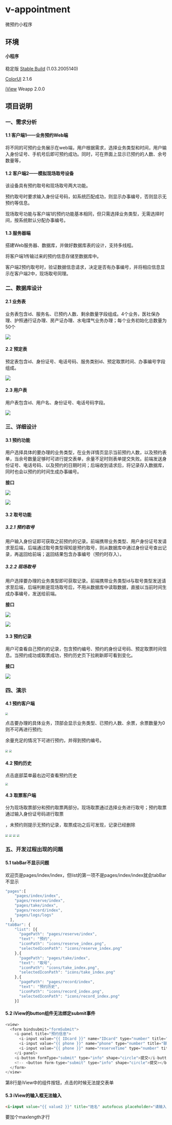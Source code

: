 # v-appointment
微预约小程序

## 环境

#### 小程序

稳定版 [Stable Build](https://developers.weixin.qq.com/miniprogram/dev/devtools/stable.html) (1.03.2005140)

[ColorUI](https://github.com/weilanwl/ColorUI) 2.1.6

[iView](https://weapp.iviewui.com/docs/guide/update) Weapp 2.0.0



## 项目说明

### 一、需求分析

#### 1.1 客户端1——业务预约Web端

将不同的可预约业务展示在web端，用户根据需求，选择业务类型和时间，用户输入身份证号、手机号后即可预约成功。同时，可在界面上显示已预约的人数、余号数量等，

#### 1.2 客户端2——模拟现场取号设备

该设备具有预约取号和现场取号两大功能。

预约取号时要求输入身份证号码，如系统匹配成功，则显示办事编号，否则显示无预约等信息。

现场取号功能与客户端1的预约功能基本相同，但只需选择业务类型，无需选择时间，按系统默认分配办事编号。

#### 1.3 服务器端

搭建Web服务器、数据库，并做好数据库表的设计，支持多线程。

将客户端1传输过来的预约信息存储至数据库中。

客户端2预约取号时，验证数据信息请求，决定是否有办事编号，并将相应信息显示在客户端2中，现场取号同理。



### 二、数据库设计

#### 2.1 业务表

业务表包含id、服务名、已预约人数、剩余数量字段组成。4个业务，医社保办理、护照通行证办理、房产证办理、水电煤气业务办理；每个业务初始化总数量为50个

![](https://gitee.com/hofe/graph/raw/master/img/20200610150019.png)



#### 2.2 预定表

预定表包含id、身份证号、电话号码、服务类别id、预定取票时间、办事编号字段组成。

![](https://gitee.com/hofe/graph/raw/master/img/20200610150215.png)



#### 2.3 用户表

用户表包含id、用户名、身份证号、电话号码字段。

![](https://gitee.com/hofe/graph/raw/master/img/20200610150700.png)



### 三、详细设计

#### 3.1 预约功能

用户选择具体的要办理的业务类型，在业务详情页显示当前预约人数，以及预约表单，当余号数量足够时可进行提交表单，余量不足时则表单提交失败。前端发送身份证号、电话号码、以及预约的日期时间；后端收到请求后，将记录存入数据库，同时也会以预约的时间生成办事编号。

**接口**

![](https://gitee.com/hofe/graph/raw/master/img/20200610154053.png)



![](https://gitee.com/hofe/graph/raw/master/img/20200610155229.png)



#### 3.2 取号功能

##### 3.2.1 预约取号

用户输入身份证即可获取之前预约的记录。前端携带业务类型、用户身份证号发请求至后端，后端通过取号类型得知是预约取号，则从数据库中通过身份证号查出记录，再返回给前端；返回结果包含办事编号（预约时存入）。

##### 3.2.2 现场取号

用户选择要办理的业务类型即可获取记录。前端携带业务类型id与取号类型发送请求至后端，后端判断是现场取号后，不用从数据库中读取数据，直接以当前时间生成办事编号，发送给前端。

**接口**

![](https://gitee.com/hofe/graph/raw/master/img/20200610155925.png)

![](https://gitee.com/hofe/graph/raw/master/img/20200610155955.png)



#### 3.3 预约记录

用户可查看自己预约的记录，包含预约编号、预约的身份证号码、预定取票时间信息。当预约成功或取票成功，预约历史页下拉刷新即可看到变化。

**接口**

![](https://gitee.com/hofe/graph/raw/master/img/20200610160452.png)





### 四、演示

#### 4.1 预约客户端



<img src="https://gitee.com/hofe/graph/raw/master/img/20200610143821.png" style="zoom: 50%;" />



点击要办理的具体业务，顶部会显示业务类型、已预约人数、余票，余票数量为0则不可再进行预约;

余量充足的情况下可进行预约，并得到预约编号。

<div>
<img src="https://gitee.com/hofe/graph/raw/master/img/20200610144123.png" style="zoom:50%;" />
<img src="https://gitee.com/hofe/graph/raw/master/img/20200610144243.png" style="zoom:50%;" />





#### 4.2 预约历史

点击底部菜单最右边可查看预约历史

<img src="https://gitee.com/hofe/graph/raw/master/img/20200610144400.png" style="zoom:50%;" />



#### 4.3 取票客户端

分为现场取票部分和预约取票两部分。现场取票通过选择业务进行取号；预约取票通过输入身份证号码进行取票

，未预约则提示无预约记录，取票成功之后可发现，记录已经删除



<div>
    <img src="https://gitee.com/hofe/graph/raw/master/img/20200610144601.png" style="zoom:50%;" />
    <img src="https://gitee.com/hofe/graph/raw/master/img/20200610144754.png" style="zoom:50%;" />
    <img src="https://gitee.com/hofe/graph/raw/master/img/20200610144850.png" style="zoom:50%;" />
    <img src="https://gitee.com/hofe/graph/raw/master/img/20200610145000.png" style="zoom:50%;" />










### 五、开发过程出现的问题

#### 5.1 tabBar不显示问题

欢迎页是pages/index/index，但list的第一项不是pages/index/index就会tabBar不显示

```js
"pages":[
    "pages/index/index",
    "pages/reserve/index",
    "pages/take/index",
    "pages/record/index",
    "pages/logs/logs"
  ],
"tabBar": {
    "list": [{
      "pagePath": "pages/reserve/index",
      "text": "预约",
      "iconPath": "icons/reserve_index.png",
      "selectedIconPath": "icons/reserve_index.png"
    },{
      "pagePath": "pages/take/index",
      "text": "取号",
      "iconPath": "icons/take_index.png",
      "selectedIconPath": "icons/take_index.png"
    },{
      "pagePath": "pages/record/index",
      "text": "预约历史",
      "iconPath": "icons/record_index.png",
      "selectedIconPath": "icons/record_index.png"
    }]
```





#### 5.2 iView的button组件无法绑定submit事件

```javascript
<view>
  <form bindsubmit="formSubmit">
    <i-panel title="预约信息">
      <i-input value="{{ IDcard }}" name="IDcard" type="number" title="身份证号" mode="wrapped" placeholder="请输入身份证号" />
      <i-input value="{{ phone }}" name="phone" type="number" title="联系电话" mode="wrapped" placeholder="请输入手机号" />
      <i-input value="{{ phone }}" name="reserveTime" type="number" title="预约时间" mode="wrapped" placeholder="如2020-06-05 15:30" />
    </i-panel>
    <i-button formType="submit" type="info" shape="circle">提交</i-button>
    <!-- <button form-type="submit" type="info" shape="circle">提交></button> -->
  </form>
</view>
```

第8行是iView中的组件按钮，点击的时候无法提交表单



#### 5.3 iView的输入框无法输入

```html
<i-input value="{{ value2 }}" title="姓名" autofocus placeholder="请输入用户姓名" maxlength="100"/>
```

要加个maxlength才行